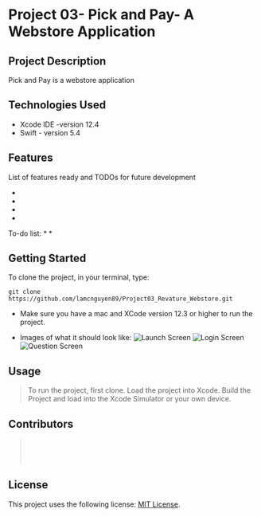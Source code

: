 # Project 03- Pick and Pay- A Webstore Application

## Project Description

Pick and Pay is a webstore application

## Technologies Used

* Xcode IDE -version 12.4
* Swift - version 5.4


## Features

List of features ready and TODOs for future development

* 
* 
* 
* 

To-do list:
* 
* 

## Getting Started

To clone the project, in your terminal, type:
```
git clone https://github.com/lamcnguyen89/Project03_Revature_Webstore.git
```
* Make sure you have a mac and XCode version 12.3 or higher to run the project.

- Images of what it should look like:
![Launch Screen](/Screenshots/Screen01.PNG)
![Login Screen](/Screenshots/Screen02.PNG)
![Question Screen](/Screenshots/Screen03.PNG)

## Usage

> To run the project, first clone.
> Load the project into Xcode.
> Build the Project and load into the Xcode Simulator or your own device.

## Contributors

>  <br />
>  <br />
>  <br />

## License

This project uses the following license: [MIT License](<https://opensource.org/licenses/MIT>).
